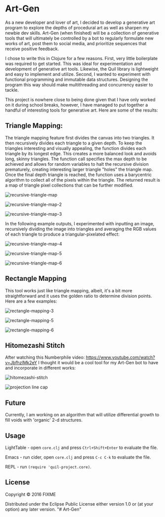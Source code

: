 # Art-Gen

As a new developer and lover of art, I decided to develop a generative art program to explore the depths of procedural art as well as sharpen my newbie dev skills. Art-Gen (when finished) will be a collection of generative tools that will ultimately be controlled by a bot to regularly formulate new works of art, post them to social media, and prioritize sequences that receive positive feedback. 

I chose to write this in Clojure for a few reasons. First, very little boilerplate was required to get started. This was ideal for experimentation and development of generative art tools. Likewise, the Quil library is lightweight and easy to implement and utilize. Second, I wanted to experiment with functional programming and immutable data structures. Designing the program this way should make multithreading and concurrency easier to tackle. 

This project is nowhere close to being done given that I have only worked on it during school breaks, however, I have managed to put together a handful of interesting tools for generative art. Here are some of the results: 

## Triangle Mapping:

The triangle mapping feature first divides the canvas into two triangles. It then recursively divides each triangle to a given depth. To keep the triangles interesting and visually appealing, the function divides each triangle by its longest edge. This creates a more balanced look and avoids long, skinny triangles. The function call specifies the max depth to be achieved and allows for random variables to halt the recursive division prematurely, creating interesting larger triangle "holes" the triangle map. Once the final depth triangle is reached, the function uses a barycentric algorithm to collect all of the pixels within the triangle. The returned result is a map of triangle pixel collections that can be further modified. 

![recursive-triangle-map](https://user-images.githubusercontent.com/86869080/159971176-31106039-a95f-4012-a955-ec9400cd5eb6.jpg)

![recursive-triangle-map-2](https://user-images.githubusercontent.com/86869080/159977898-20dded57-1a44-4419-b7a9-a8a16ac3768f.jpg)

![recursive-triangle-map-3](https://user-images.githubusercontent.com/86869080/159978199-318ec80b-8b9e-4034-ba00-e81ae92976cc.jpg)

In the following example outputs, I experimented with inputting an image, recursively dividing the image into triangles and averaging the RGB values of each triangle to produce a triangular-pixelated effect:

![recursive-triangle-map-4](https://user-images.githubusercontent.com/86869080/159978847-2fb64b1a-3d7b-4e14-a595-92d051ebfcf1.jpg)

![recursive-triangle-map-5](https://user-images.githubusercontent.com/86869080/159984542-3559d78f-7e7f-4ae4-b302-33d5fdb941df.jpg)

![recursive-triangle-map-6](https://user-images.githubusercontent.com/86869080/159984568-7423cbf2-dd0b-4097-8b7c-027f268d611a.jpg)

## Rectangle Mapping

This tool works just like triangle mapping, albeit, it's a bit more straightforward and it uses the golden ratio to determine division points. Here are a few examples:

![rectangle-mapping-3](https://user-images.githubusercontent.com/86869080/160030667-6ab1a5b4-7512-4c44-b58f-f3ab35f9033b.jpg)

![rectangle-mapping-5](https://user-images.githubusercontent.com/86869080/160030704-28fc43e9-026f-4f70-aebf-aafed610fab5.jpg)

![rectangle-mapping-6](https://user-images.githubusercontent.com/86869080/160048646-60d0ee1f-74a5-4a05-944c-c3dce7648a99.jpg)

## Hitomezashi Stitch

After watching this Numberphile video: https://www.youtube.com/watch?v=JbfhzlMk2eY I thought it would be a cool tool for my Art-Gen bot to have and incorporate in different works:

![hitomezashi-stitch](https://user-images.githubusercontent.com/86869080/160074941-4d5fdb2c-acc1-47ee-b9b3-4fffd6ba3536.jpg)

![projection line cap](https://user-images.githubusercontent.com/86869080/160075093-077de1e7-3a18-4630-8dab-061a21c0017a.jpg)

## Future

Currently, I am working on an algorithm that will utilize differential growth to fill voids with 'organic' 2-d structures.

## Usage

LightTable - open `core.clj` and press `Ctrl+Shift+Enter` to evaluate the file.

Emacs - run cider, open `core.clj` and press `C-c C-k` to evaluate the file.

REPL - run `(require 'quil-project.core)`.

## License

Copyright © 2016 FIXME

Distributed under the Eclipse Public License either version 1.0 or (at
your option) any later version.
"# Art-Gen" 
